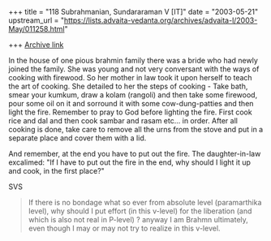 +++
title = "118 Subrahmanian, Sundararaman V [IT]"
date = "2003-05-21"
upstream_url = "https://lists.advaita-vedanta.org/archives/advaita-l/2003-May/011258.html"

+++
[Archive link](https://lists.advaita-vedanta.org/archives/advaita-l/2003-May/011258.html)

In the house of one pious brahmin family there was a bride who had newly
joined the family.  She was young and not very conversant with the ways of
cooking with firewood.  So her mother in law took it upon herself to teach
the art of cooking.  She detailed to her the steps of cooking - Take bath,
smear your kumkum, draw a kolam (rangoli) and then take some firewood, pour
some oil on it and sorround it with some cow-dung-patties and then light the
fire.  Remember to pray to God before lighting the fire.  First cook rice
and dal and then cook sambar and rasam etc... in order.  After all cooking
is done, take care to remove all the urns from the stove and put in a
separate place and cover them with a lid.

And remember, at the end you have to put out the fire.  The daughter-in-law
excalimed:  "If I have to put out the fire in the end, why should I light it
up and cook, in the first place?"

SVS


> If there is no bondage what so ever from absolute level (paramarthika
> level), why should I put effort (in this v-level) for the 
> liberation (and
> which is also not real in P-level) ? anyway I am Brahmn 
> ultimately, even
> though I may or may not try to realize in this v-level.

